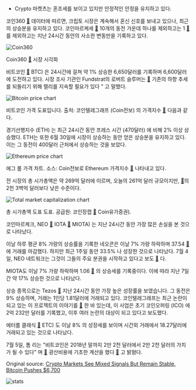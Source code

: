 * Crypto 마켓츠는 혼조세를 보이고 있지만 안정적인 안정을 유지하고 있다.

코인360  [🔗](https://coin360.io/) 데이터에 따르면, 크립토 시장은 계속해서 혼신 신호를 보내고 있으나, 최근의 상승분을 유지하고 있다. 코인마르케세  [🔗](https://coinmarketcap.com/)  10개의 동전 가운데 하나를 제외하고는 1  [🔗](https://coinmarketcap.com/currencies/iota/) 를 제외하고는 지난 24시간 동안의 사소한 변동만을 기록하고 있다.

![Coin360](https://cointelegraph.com/storage/uploads/view/0e5c1554b454d711ff9739d36917cfe8.png "Coin360")

Coin360  [🔗](https://coin360.io/) 시장 시각화

비트코인  [🔗](https://cointelegraph.com/bitcoin-price-index)  BTC) 은 24시간에 걸쳐 약 1% 상승한 6,650달러를 기록하며 6,600달러에 도전하고 있다. 시장 조사 기관인 Fundstrat의 로버트 슬루머는  [🔗](https://cointelegraph.com/news/bitcoin-must-rally-through-6300-to-reverse-downtrend-says-fundstrat-s-robert-slyumer)  기존의 하향 추세를 되돌리기 위해 랠리를 지속할 필요가 있다 " 고 말했다.

![Bitcoin price chart](https://cointelegraph.com/storage/uploads/view/f59ac3df7c787a9c20a1d232570fc542.png "Bitcoin price chart")

비트코인 가격 도표입니다. 출처: 코인텔레그래프 (Coin전보) 의 가격지수  [🔗](https://cointelegraph.com/bitcoin-price-index) 다음과 같다.

경기선행지수 (ETH) 는 최근 24시간 동안 프레스 시간 (470달러) 에 비해 2% 이상 상승했다. ETH는 또한 6월 30일에 시장이 상승하는 동안 얻은 상승분을 유지하고 있다. 이는 그 동전이 400달러 근처에서 상승하는 것을 보았다.

![Ethereum price chart](https://cointelegraph.com/storage/uploads/view/9206fdb4facbc705b8ae3b830c6424e5.png "Ethereum price chart")

에그 룸 가격 차트. 소스: Coin전보로 Ethereum 가격지수  [🔗](https://cointelegraph.com/ethereum-price-index) 나타내고 있다.

전 시장의 총 시가총액은 약 269억 달러에 이르며, 오늘의 261억 달러 규모이지만,  [🔗](https://cointelegraph.com/news/crypto-markets-see-small-slump-bitcoin-keeps-above-6-500-threshold)의 2천 3백억 달러보다 낮은 수준이다.

![Total market capitalization chart](https://cointelegraph.com/storage/uploads/view/afc438988e0f0de6e37483d12d0b41d1.png "Total market capitalization chart")

총 시가총액 도표 도표. 공급원: 코인장캡  [🔗](https://coinmarketcap.com/charts/) Coin유가증권).

코인마르케크, NEO  [🔗](https://coinmarketcap.com/currencies/neo/)  IOTA  [🔗](https://coinmarketcap.com/currencies/iota/)  MIOTA) 는 지난 24시간 동안 가장 많은 손실을 본 것으로 나타났다.

이날 하루 평균 8% 가량의 상승률을 기록한 네오콘은 이날 7% 가량 하락하며 37.54  [🔗](https://coinmarketcap.com/currencies/neo/)에 거래를 마감했다. 하지만 최근 1주일 동안 33.5% 나 성장한 것으로 나타났다. 7월 4일, NEO 네트워크는 그것이 그들의 주요 분권을 시작하고 있다고 보도  [🔗](https://neonewstoday.com/general/neo-decentralization-process-with-election-of-city-of-zion-node/) 다.

MIOTA도 이날 7% 가량 하락하며 1.06  [🔗](https://coinmarketcap.com/currencies/iota/) 의 상승세를 기록중이다. 이에 따라 지난 7일간 약 17% 상승한 것으로 나타났다.

상승 종목으로는 Tezos  [🔗](https://coinmarketcap.com/currencies/tezos/)  지난 24시간 동안 가장 높은 성장률을 보였습니다. 그 동전은 9% 상승하며, 거래는 1인당 1.81달러에 거래되고 있다. 코인텔레그래프는 최근 논란이 되고 있는 이 프로젝트의 이야기를  [🔗](https://cointelegraph.com/news/the-history-of-tezos-the-infamous-ico-trying-to-rebound-amidst-lawsuits-and-disputes) 한 바 있는데, 이 사업은 초기 코인오퍼링 (ICO) 에 2억 232만 달러를 기록했고, 이후 여러 논란의 대상이 되고 있다고 보도했다.

에터룸 클래식  [🔗](https://coinmarketcap.com/currencies/ethereum-classic/)  ETC) 도 이날 8% 의 성장세를 보이며 시간외 거래에서 18.27달러에 거래되고 있는 것으로 나타났다.

7월 5일, 톰 리는 "비트코인은 2018년 말까지 2만 2천 달러에서 2만 2천 달러의 가치가 될 수 있다" 며  [🔗](https://cointelegraph.com/tags/bitcoin-mining) 광산비용에 기초한 계산을 했다  [🔗](https://cointelegraph.com/news/wall-street-s-tom-lee-says-bitcoin-price-to-hit-22k-by-year-s-end-can-reach-25k) 고 밝혔다.

Original source: [Crypto Markets See Mixed Signals But Remain Stable, Bitcoin Pushes $6,700](https://cointelegraph.com/news/crypto-markets-see-mixed-signals-but-remain-stable-bitcoin-pushes-6-700)

![stats](https://c.statcounter.com/11760860/0/a89fa40b/1/ "stats")
